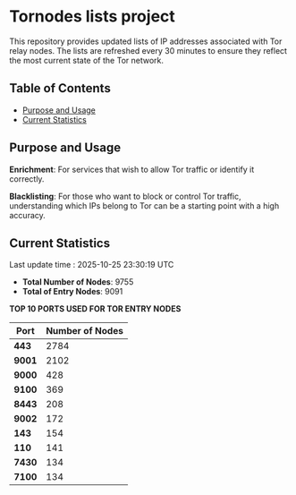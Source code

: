 # Tornodes lists project

This repository provides updated lists of IP addresses associated with Tor relay nodes. The lists are refreshed every 30 minutes to ensure they reflect the most current state of the Tor network.

## Table of Contents

- [Purpose and Usage](#purpose-and-usage)
- [Current Statistics](#current-statistics)


## Purpose and Usage

**Enrichment**: For services that wish to allow Tor traffic or identify it correctly.

**Blacklisting**: For those who want to block or control Tor traffic, understanding which IPs belong to Tor can be a starting point with a high accuracy.

## Current Statistics

Last update time : 2025-10-25 23:30:19 UTC

- **Total Number of Nodes**: 9755
- **Total of Entry Nodes**: 9091

**TOP 10 PORTS USED FOR TOR ENTRY NODES**

| **Port** | **Number of Nodes** |
|------|-----------------|
| **443**   | 2784  |
| **9001**   | 2102  |
| **9000**   | 428  |
| **9100**   | 369  |
| **8443**   | 208  |
| **9002**   | 172  |
| **143**   | 154  |
| **110**   | 141  |
| **7430**   | 134  |
| **7100**   | 134  |

